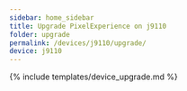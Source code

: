 ```yaml
---
sidebar: home_sidebar
title: Upgrade PixelExperience on j9110
folder: upgrade
permalink: /devices/j9110/upgrade/
device: j9110
---
```

{% include templates/device_upgrade.md %}
